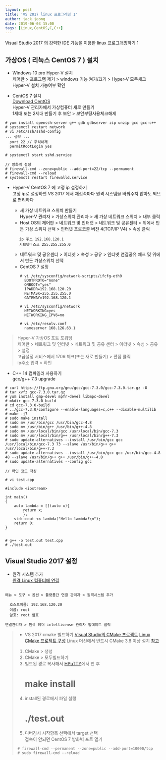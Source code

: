```yaml
---
layout: post
title: 'VS 2017 linux 프로그래밍 1'
author: jack.jeong
date: 2019-06-03 15:00
tags: [Linux,CentOS,C,C++]
---
```


Visual Studio 2017 의 강력한 IDE 기능을 이용한 linux 프로그래밍하기 1

가상OS ( 리눅스 CentOS 7 ) 설치
-----------

- Windows 10 pro Hyper-V 설치<br>
제어판 > 프로그램 제거 > windows 기능 켜기/끄기 > Hyper-V 모두체크<br>
Hyper-V 설치 가능여부 확인

- CentOS 7 설치<br>
[Download CentOS](https://www.centos.org/download/)<br>
Hyper-V 관리자에서 가상컴퓨터 새로 만들기<br>
1세대 또는 2세대 만들기 후 보안 > 보안부팅사용체크해제

```
# yum install openssh-server g++ gdb gdbserver zip unzip gcc gcc-c++
# systemctl restart network
# vi /etc/ssh/sshd-config
... 생략 ...
  port 22 // 주석해제
  permitRootLogin yes

# systemctl start sshd.service
```

```
// 방화벽 설정
# firewall-cmd --zone=public --add-port=22/tcp --permanent
# firewall-cmd --reload
# systemctl restart firewalld.service
```

* Hyper-V CentOS 7 에 고정 ip 설정하기<br>
고정 ip로 설정하면 VS 2017 에서 재접속마다 원격 시스템을 바꿔주지 않아도 되므로 편리하다

  * 새 가상 네트워크 스위치 만들기<br>
Hyper-V 관리자 > 가상스위치 관리자 > 새 가상 네트워크 스위치 > 내부 클릭
  * Host OS의 제어판 > 네트워크 및 인터넷 > 네트워크 및 공유센터 > 위에서 만든 가상 스위치 선택 >
인터넷 프로코콜 버전 4(TCP/IP V4) > 속성 클릭<br>
   ```
      ip 주소 192.168.120.1
      서브넷마스크 255.255.255.0
   ```
  * 네트워크 및 공유센터 > 이더넷 > 속성 > 공유 > 인터넷 연결공유 체크 및 위에서 만든 가상스위치 선택
  * CentOS 7 설정
    ```
    # vi /etc/sysconfig/network-scripts/ifcfg-eth0
      BOOTPROTO="none"
      ONBOOT="yes"
      IPADDR=192.168.120.20
      NETMASK=255.255.255.0
      GATEWAY=192.168.120.1

    # vi /etc/sysconfig/network
      NETWORKING=yes
      NETWORKING_IPV6=no

    # vi /etc/resolv.conf
      nameserver 168.126.63.1
    ```
> Hyper-V 가상OS 포트 포워딩<br>
> 제어판 > 네트워크 및 인터넷 > 네트워크 및 공유 센터 > 이더넷 > 속성 > 공유 > 설정<br>
> 고급설정 서비스에서 1706 체크(또는 새로 만들기) >  편집 클릭 <br>
> ip주소 입력 > 확인

- C++ 14 컴파일러 사용하기<br>
   gcc/g++ 7.3 upgrade

```
# curl https://ftp.gnu.org/gnu/gcc/gcc-7.3.0/gcc-7.3.0.tar.gz -O
# tar xvfz gcc-7.3.0.tar.gz
# yum install gmp-devel mpfr-devel libmpc-devel
# mkdir gcc-7.3.0-build
# cd gcc-7.3.0-build
# ../gcc-7.3.0/configure --enable-languages=c,c++ --disable-multilib
# make -j7
# sudo make install
# sudo mv /usr/bin/gcc /usr/bin/gcc-4.8
# sudo mv /usr/bin/g++ /usr/bin/g++-4.8
# sudo mv /usr/local/bin/gcc /usr/local/bin/gcc-7.3 
# sudo mv /usr/local/bin/g++ /usr/local/bin/g++-7.3 
# sudo update-alternatives --install /usr/bin/gcc gcc /usr/local/bin/gcc-7.3 73 --slave /usr/bin/g++ g++ /usr/local/bin/g++-7.3 
# sudo update-alternatives --install /usr/bin/gcc gcc /usr/bin/gcc-4.8 48 --slave /usr/bin/g++ g++ /usr/bin/g++-4.8
# sudo update-alternatives --config gcc

// 확인 코드 작성

# vi test.cpp

#include <iostream>

int main()
{
    auto lambda = [](auto x){
        return x;
        };
    std::cout << lambda("Hello lambda!\n");
    return 0;
}


# g++ -o test.out test.cpp
# ./test.out
```

Visual Studio 2017 설정
-----------

- 원격 시스템 추가<br>
[원격 Linux 컴퓨터에 연결](https://docs.microsoft.com/ko-kr/cpp/linux/connect-to-your-remote-linux-computer?view=vs-2019)<br>
<pre><code>
메뉴 > 도구 > 옵션 > 플랫폼간 연결 관리자 > 원격시스템 추가

  호스트이름: 192.168.120.20
  이름: root
  암호: root 암호

연결관리자 > 원격 헤더 intellisense 관리자 업데이트 클릭
</code></pre>

> - VS 2017 cmake 빌드하기
> [Visual Studio의 CMake 프로젝트](https://docs.microsoft.com/ko-kr/cpp/build/cmake-projects-in-visual-studio?view=vs-2019)
> [Linux CMake 프로젝트 구성](https://docs.microsoft.com/ko-kr/cpp/linux/cmake-linux-project?view=vs-2019)
> Linux 머신에서 반드시 CMake 3.8 이상 설치 [참고](https://golabs7.github.io/2019/06/07/vs2017_linux_programming2/)
> 1. CMake > 생성
> 2. CMake > 모두빌드하기
> 3. 빌드된 경로 복사해서 [HPuTTY](http://hputty.org/)에서 연 후<br>
>    # make install
> 4. install된 경로에서 파일 실행
>    # ./test.out
> 5. 디버깅시 시작항목 선택에서 target 선택<br>
>   접속이 안되면 CentOS 7 방화벽 포트 열기
> 
> ```
> # firewall-cmd --permanent --zone=public --add-port=10000/tcp
> # sudo firewall-cmd --reload
> ```
